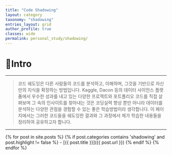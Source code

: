 ```yaml
---
title: "Code Shadowing"
layout: category
taxonomy: "shadowing"
entries_layout: grid
author_profile: true
classes: wide
permalink: personal_study/shadowing/
---
```


# 📌Intro
---
> 코드 쉐도잉은 다른 사람들의 코드를 분석하고, 이해하며, 그것을 기반으로 자신만의 지식을 확장하는 방법입니다. Kaggle, Dacon 등의 데이터 사이언스 플랫폼에서 우수한 성과를 내고 있는 다양한 프로젝트와 포트폴리오 코드를 직접 살펴보며 그 속의 인사이트를 찾아내는 것은 코딩실력 향상 뿐만 아니라 데이터를 분석하는 다양한 관점을 경험할 수 있는 좋은 학습방법이라 생각합니다. 이 페이지에서는 그러한 코드들을 쉐도잉한 결과와 그 과정에서 제가 학습한 내용들을 정리하여 공유하고자 합니다.

---

{% for post in site.posts %}
  {% if post.categories contains 'shadowing' and post.highlight != false %}
    - [{{ post.title }}]({{ post.url }})
  {% endif %}
{% endfor %}

